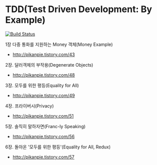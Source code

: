 # TDD(Test Driven Development: By Example)

[![Build Status](https://travis-ci.org/JuHyun/tdd.svg?branch=master)](https://travis-ci.org/JuHyun/tdd)

1장 다중 통화를 지원하는 Money 객체(Money Example)
 - http://pikanpie.tistory.com/43

2장. 달러객체의 부작용(Degenerate Objects)
 - http://pikanpie.tistory.com/48

3장. 모두를 위한 평등(Equality for All)
 - http://pikanpie.tistory.com/49

4장. 프라이버시(Privacy)
 - http://pikanpie.tistory.com/51

5장. 솔직히 말하자면(Franc-ly Speaking)
 - http://pikanpie.tistory.com/56

6장. 돌아온 '모두를 위한 평등'(Equality for All, Redux)
 - http://pikanpie.tistory.com/57

